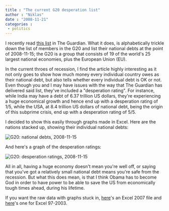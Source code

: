 ```yaml
---
title : "The current G20 desperation list"
author : "Niklas"
date : "2008-11-21"
categories : 
 - politics
---
```


I recently read [this list](http://www.guardian.co.uk/business/2008/nov/15/economics-globaleconomy) in The Guardian. What it does, is alphabetically trickle down the list of members in the G20 and list their national debts at the point of 2008-11-15; the G20 is a group that consists of 19 of the world's 25 largest national economies, plus the European Union (EU).

In the current throes of recession, I find the article highly interesting as it not only goes to show how much money every individual country owes as their national debt, but also tells whether every individual debt is OK or not. Even though you and I may have issues with the way that The Guardian has delivered said list, they've included a "desperation rating". For instance, while India may have a debt of 6.37 trillion US dollars, they're experiencing a huge economical growth and hence end up with a desperation rating of 1/5, while the USA, at 8.4 trillion US dollars of national debt, being the origin of this subprime crisis, end up with a desperation rating of 5/5.

I decided to show this easily through graphs made in Excel. Here are the nations stacked up, showing their individual national debts:

![G20: national debts, 2008-11-15](https://niklasblog.com/wp-content/2008-11-21_g20_1.gif)

And here's a graph of the desperation ratings:

![G20: desperation ratings, 2008-11-15](https://niklasblog.com/wp-content/2008-11-21_g20_2.gif)

All in all, having a huge economy doesn't mean you're well off, or saying that you've got a relatively small national debt means you're safe from the recession. But what this does mean, is that I think Obama has to become God in order to have power to be able to save the US from economically tough times ahead, during his lifetime.

If you want the raw data with graphs stuck in, [here](https://niklasblog.com/wp-content/2008-11-21-g20_desperation.xlsx)'s an Excel 2007 file and [here](https://niklasblog.com/wp-content/2008-11-21-g20_desperation.xls)'s one for Excel 97-2003.
